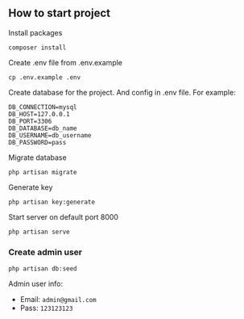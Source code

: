 ## How to start project

Install packages
```
composer install
```
Create .env file from .env.example 
```
cp .env.example .env
```
Create database for the project. And config in .env file. For example:
```
DB_CONNECTION=mysql
DB_HOST=127.0.0.1
DB_PORT=3306
DB_DATABASE=db_name
DB_USERNAME=db_username
DB_PASSWORD=pass
```
Migrate database
```
php artisan migrate
```
Generate key
```
php artisan key:generate
```
Start server on default port 8000
```
php artisan serve
```
### Create admin user
```
php artisan db:seed
```
Admin user info:

+ Email: `admin@gmail.com`
+ Pass:  `123123123`